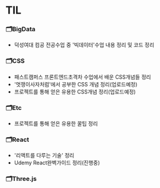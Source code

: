 # TIL

### 🗂BigData
- 덕성여대 컴공 전공수업 중 '빅데이터'수업 내용 정리 및 코드 정리

### 🗂CSS
- 패스트캠퍼스 프론트엔드초격차 수업에서 배운 CSS개념들 정리
- '멋쟁이사자처럼'에서 공부한 CSS 개념 정리(업로드예정)
- 프로젝트를 통해 얻은 유용한 CSS개념 정리(업로드예정)

### 🗂Etc
- 프로젝트를 통해 얻은 유용한 꿀팁 정리

### 🗂React
- '리액트를 다루는 기술' 정리
- Udemy React완벽가이드 정리(진행중)

### 🗂Three.js

